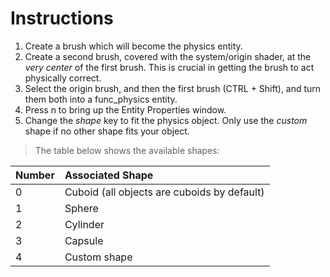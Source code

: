 # Instructions #
  1. Create a brush which will become the physics entity.
  1. Create a second brush, covered with the system/origin shader, at the _very center_ of the first brush. This is crucial in getting the brush to act physically correct.
  1. Select the origin brush, and then the first brush (CTRL + Shift), and turn them both into a func\_physics entity.
  1. Press n to bring up the Entity Properties window.
  1. Change the _shape_ key to fit the physics object. Only use the _custom_ shape if no other shape fits your object.

> The table below shows the available shapes:

| **Number** | **Associated Shape** |
|:-----------|:---------------------|
| 0          | Cuboid (all objects are cuboids by default) |
| 1          | Sphere               |
| 2          | Cylinder             |
| 3          | Capsule              |
| 4          | Custom shape         |